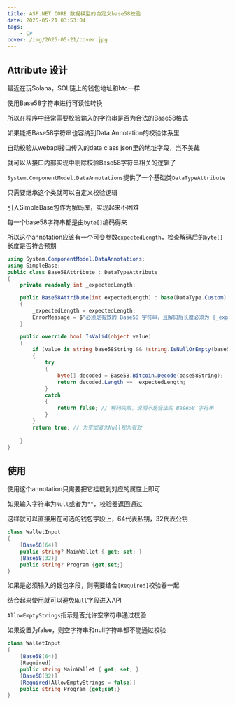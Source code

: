 ```yaml
---
title: ASP.NET CORE 数据模型的自定义base58校验
date: 2025-05-21 03:53:04
tags: 
    - C#
cover: /img/2025-05-21/cover.jpg
---
```


## Attribute 设计
最近在玩Solana，SOL链上的钱包地址和btc一样

使用Base58字符串进行可读性转换

所以在程序中经常需要校验输入的字符串是否为合法的Base58格式

如果能把Base58字符串也容纳到Data Annotation的校验体系里

自动校验从webapi接口传入的data class json里的地址字段，岂不美哉

就可以从接口内部实现中剔除校验Base58字符串相关的逻辑了

`System.ComponentModel.DataAnnotations`提供了一个基础类`DataTypeAttribute`

只需要继承这个类就可以自定义校验逻辑

引入SimpleBase包作为解码库，实现起来不困难

每一个base58字符串都是由`byte[]`编码得来

所以这个annotation应该有一个可变参数`expectedLength`，检查解码后的`byte[]`长度是否符合预期

``` cs
using System.ComponentModel.DataAnnotations;
using SimpleBase;
public class Base58Attribute : DataTypeAttribute
{
    private readonly int _expectedLength;

    public Base58Attribute(int expectedLength) : base(DataType.Custom)
    {
        _expectedLength = expectedLength;
        ErrorMessage = $"必须是有效的 Base58 字符串，且解码后长度必须为 {_expectedLength} 字节。";
    }

    public override bool IsValid(object value)
    {
        if (value is string base58String && !string.IsNullOrEmpty(base58String))
        {
            try
            {
                byte[] decoded = Base58.Bitcoin.Decode(base58String);
                return decoded.Length == _expectedLength;
            }
            catch
            {
                return false; // 解码失败，说明不是合法的 Base58 字符串
            }
        }
        return true; // 为空或者为Null视为有效
        
    }
}
```

## 使用

使用这个annotation只需要把它挂载到对应的属性上即可

如果输入字符串为`Null`或者为`""`，校验器返回通过

这样就可以直接用在可选的钱包字段上，64代表私钥，32代表公钥

```cs
class WalletInput
{
    [Base58(64)]
    public string? MainWallet { get; set; }
    [Base58(32)]
    public string? Program {get;set;}
}
```

如果是必须输入的钱包字段，则需要结合`[Required]`校验器一起

结合起来使用就可以避免`Null`字段进入API

`AllowEmptyStrings`指示是否允许空字符串通过校验

如果设置为false，则空字符串和null字符串都不能通过校验

```cs
class WalletInput
{
    [Base58(64)]
    [Required]
    public string MainWallet { get; set; }
    [Base58(32)]
    [Required(AllowEmptyStrings = false)]
    public string Program {get;set;}
}
```


